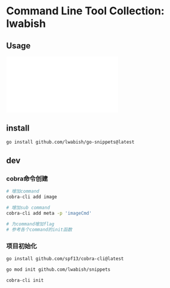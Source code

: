 # Command Line Tool Collection: lwabish

## Usage
![doc](docs/lwabish.md)

## install
```bash
go install github.com/lwabish/go-snippets@latest
```

## dev
### cobra命令创建
```bash
# 增加command
cobra-cli add image

# 增加sub command
cobra-cli add meta -p 'imageCmd'

# 为command增加flag
# 参考各个command的init函数
```

### 项目初始化
```bash
go install github.com/spf13/cobra-cli@latest

go mod init github.com/lwabish/snippets

cobra-cli init
```
